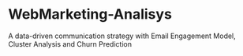 # WebMarketing-Analisys
A data-driven communication strategy with Email Engagement Model, Cluster Analysis and Churn Prediction
